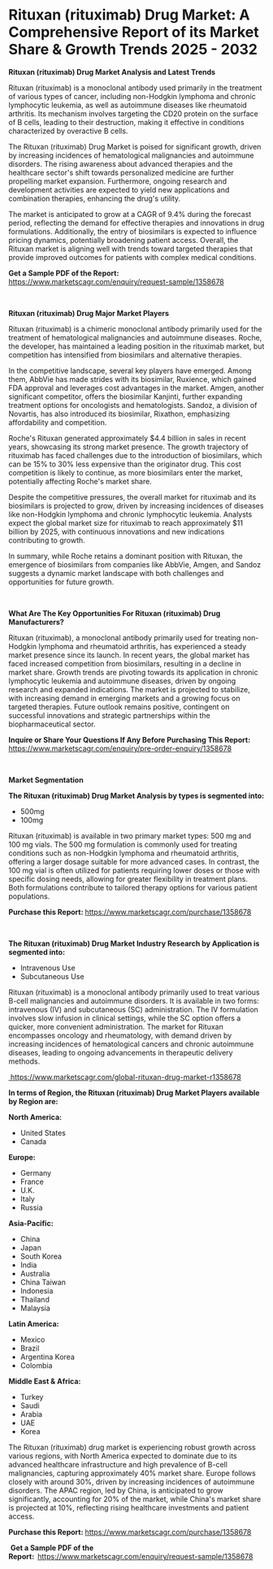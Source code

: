 <p><h1>Rituxan (rituximab) Drug Market: A Comprehensive Report of its Market Share & Growth Trends 2025 - 2032</h1></p><p><strong>Rituxan (rituximab) Drug Market Analysis and Latest Trends</strong></p>
<p><p>Rituxan (rituximab) is a monoclonal antibody used primarily in the treatment of various types of cancer, including non-Hodgkin lymphoma and chronic lymphocytic leukemia, as well as autoimmune diseases like rheumatoid arthritis. Its mechanism involves targeting the CD20 protein on the surface of B cells, leading to their destruction, making it effective in conditions characterized by overactive B cells.</p><p>The Rituxan (rituximab) Drug Market is poised for significant growth, driven by increasing incidences of hematological malignancies and autoimmune disorders. The rising awareness about advanced therapies and the healthcare sector's shift towards personalized medicine are further propelling market expansion. Furthermore, ongoing research and development activities are expected to yield new applications and combination therapies, enhancing the drug's utility.</p><p>The market is anticipated to grow at a CAGR of 9.4% during the forecast period, reflecting the demand for effective therapies and innovations in drug formulations. Additionally, the entry of biosimilars is expected to influence pricing dynamics, potentially broadening patient access. Overall, the Rituxan market is aligning well with trends toward targeted therapies that provide improved outcomes for patients with complex medical conditions.</p></p>
<p><strong>Get a Sample PDF of the Report:&nbsp;</strong> <a href="https://www.marketscagr.com/enquiry/request-sample/1358678?utm_campaign=3007&utm_medium=2&utm_source=Github&utm_content=ia&utm_term=19042025&utm_id=rituxan-rituximab-drug">https://www.marketscagr.com/enquiry/request-sample/1358678</a></p>
<p>&nbsp;</p>
<p><strong>Rituxan (rituximab) Drug Major Market Players</strong></p>
<p><p>Rituxan (rituximab) is a chimeric monoclonal antibody primarily used for the treatment of hematological malignancies and autoimmune diseases. Roche, the developer, has maintained a leading position in the rituximab market, but competition has intensified from biosimilars and alternative therapies.</p><p>In the competitive landscape, several key players have emerged. Among them, AbbVie has made strides with its biosimilar, Ruxience, which gained FDA approval and leverages cost advantages in the market. Amgen, another significant competitor, offers the biosimilar Kanjinti, further expanding treatment options for oncologists and hematologists. Sandoz, a division of Novartis, has also introduced its biosimilar, Rixathon, emphasizing affordability and competition.</p><p>Roche's Rituxan generated approximately $4.4 billion in sales in recent years, showcasing its strong market presence. The growth trajectory of rituximab has faced challenges due to the introduction of biosimilars, which can be 15% to 30% less expensive than the originator drug. This cost competition is likely to continue, as more biosimilars enter the market, potentially affecting Roche's market share.</p><p>Despite the competitive pressures, the overall market for rituximab and its biosimilars is projected to grow, driven by increasing incidences of diseases like non-Hodgkin lymphoma and chronic lymphocytic leukemia. Analysts expect the global market size for rituximab to reach approximately $11 billion by 2025, with continuous innovations and new indications contributing to growth.</p><p>In summary, while Roche retains a dominant position with Rituxan, the emergence of biosimilars from companies like AbbVie, Amgen, and Sandoz suggests a dynamic market landscape with both challenges and opportunities for future growth.</p></p>
<p>&nbsp;</p>
<p><strong>What Are The Key Opportunities For Rituxan (rituximab) Drug Manufacturers?</strong></p>
<p><p>Rituxan (rituximab), a monoclonal antibody primarily used for treating non-Hodgkin lymphoma and rheumatoid arthritis, has experienced a steady market presence since its launch. In recent years, the global market has faced increased competition from biosimilars, resulting in a decline in market share. Growth trends are pivoting towards its application in chronic lymphocytic leukemia and autoimmune diseases, driven by ongoing research and expanded indications. The market is projected to stabilize, with increasing demand in emerging markets and a growing focus on targeted therapies. Future outlook remains positive, contingent on successful innovations and strategic partnerships within the biopharmaceutical sector.</p></p>
<p><strong>Inquire or Share Your Questions If Any Before Purchasing This Report:</strong> <a href="https://www.marketscagr.com/enquiry/pre-order-enquiry/1358678?utm_campaign=3007&utm_medium=2&utm_source=Github&utm_content=ia&utm_term=19042025&utm_id=rituxan-rituximab-drug">https://www.marketscagr.com/enquiry/pre-order-enquiry/1358678</a></p>
<p>&nbsp;</p>
<p><strong>Market Segmentation</strong></p>
<p><strong>The Rituxan (rituximab) Drug Market Analysis by types is segmented into:</strong></p>
<p><ul><li>500mg</li><li>100mg</li></ul></p>
<p><p>Rituxan (rituximab) is available in two primary market types: 500 mg and 100 mg vials. The 500 mg formulation is commonly used for treating conditions such as non-Hodgkin lymphoma and rheumatoid arthritis, offering a larger dosage suitable for more advanced cases. In contrast, the 100 mg vial is often utilized for patients requiring lower doses or those with specific dosing needs, allowing for greater flexibility in treatment plans. Both formulations contribute to tailored therapy options for various patient populations.</p></p>
<p><strong>Purchase this Report:&nbsp;</strong><a href="https://www.marketscagr.com/purchase/1358678?utm_campaign=3007&utm_medium=2&utm_source=Github&utm_content=ia&utm_term=19042025&utm_id=rituxan-rituximab-drug">https://www.marketscagr.com/purchase/1358678</a></p>
<p>&nbsp;</p>
<p><strong>The Rituxan (rituximab) Drug Market Industry Research by Application is segmented into:</strong></p>
<p><ul><li>Intravenous Use</li><li>Subcutaneous Use</li></ul></p>
<p><p>Rituxan (rituximab) is a monoclonal antibody primarily used to treat various B-cell malignancies and autoimmune disorders. It is available in two forms: intravenous (IV) and subcutaneous (SC) administration. The IV formulation involves slow infusion in clinical settings, while the SC option offers a quicker, more convenient administration. The market for Rituxan encompasses oncology and rheumatology, with demand driven by increasing incidences of hematological cancers and chronic autoimmune diseases, leading to ongoing advancements in therapeutic delivery methods.</p></p>
<p><a href="https://www.marketscagr.com/global-rituxan-drug-market-r1358678?utm_campaign=3007&utm_medium=2&utm_source=Github&utm_content=ia&utm_term=19042025&utm_id=rituxan-rituximab-drug">&nbsp;https://www.marketscagr.com/global-rituxan-drug-market-r1358678</a></p>
<p><strong>In terms of Region, the Rituxan (rituximab) Drug Market Players available by Region are:</strong></p>
<p>
    <p> <strong> North America: </strong>
        <ul>
            <li>United States</li>
            <li>Canada</li>
        </ul>
        </p> 
    <p> <strong> Europe: </strong>
        <ul>
            <li>Germany</li>
            <li>France</li>
            <li>U.K.</li>
            <li>Italy</li>
            <li>Russia</li>
        </ul>
        </p> 
    <p> <strong> Asia-Pacific: </strong>
        <ul>
            <li>China</li>
            <li>Japan</li>
            <li>South Korea</li>
            <li>India</li>
            <li>Australia</li>
            <li>China Taiwan</li>
            <li>Indonesia</li>
            <li>Thailand</li>
            <li>Malaysia</li>
        </ul>
        </p> 
    <p> <strong> Latin America: </strong>
        <ul>
            <li>Mexico</li>
            <li>Brazil</li>
            <li>Argentina Korea</li>
            <li>Colombia</li>
        </ul>
        </p> 
    <p> <strong> Middle East & Africa: </strong>
        <ul>
            <li>Turkey</li>
            <li>Saudi</li>
            <li>Arabia</li>
            <li>UAE</li>
            <li>Korea</li>
        </ul>
    </p>
    </p>
<p><p>The Rituxan (rituximab) drug market is experiencing robust growth across various regions, with North America expected to dominate due to its advanced healthcare infrastructure and high prevalence of B-cell malignancies, capturing approximately 40% market share. Europe follows closely with around 30%, driven by increasing incidences of autoimmune disorders. The APAC region, led by China, is anticipated to grow significantly, accounting for 20% of the market, while China's market share is projected at 10%, reflecting rising healthcare investments and patient access.</p></p>
<p><strong>Purchase this Report: </strong><a href="https://www.marketscagr.com/purchase/1358678?utm_campaign=3007&utm_medium=2&utm_source=Github&utm_content=ia&utm_term=19042025&utm_id=rituxan-rituximab-drug">https://www.marketscagr.com/purchase/1358678</a></p>
<p>&nbsp;<strong>Get a Sample PDF of the Report:&nbsp;&nbsp;</strong><a href="https://www.marketscagr.com/enquiry/request-sample/1358678?utm_campaign=3007&utm_medium=2&utm_source=Github&utm_content=ia&utm_term=19042025&utm_id=rituxan-rituximab-drug">https://www.marketscagr.com/enquiry/request-sample/1358678</a></p>
<p><strong></strong></p>
<p><p></p><p></p><p></p></p>